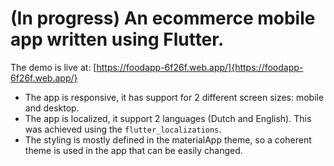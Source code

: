 # (In progress) An ecommerce mobile app written using Flutter.
The demo is live at: [https://foodapp-6f26f.web.app/]{https://foodapp-6f26f.web.app/}

- The app is responsive, it has support for 2 different screen sizes: mobile and desktop.
- The app is localized, it support 2 languages (Dutch and English). This was achieved using the `flutter_localizations`.
- The styling is mostly defined in the materialApp theme, so a coherent theme is used in the app that can be easily changed.
